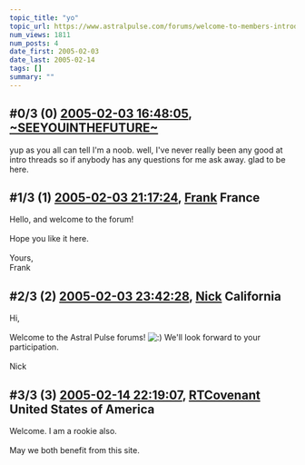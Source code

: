 ```yaml
---
topic_title: "yo"
topic_url: https://www.astralpulse.com/forums/welcome-to-members-introductions!/yo
num_views: 1811
num_posts: 4
date_first: 2005-02-03
date_last: 2005-02-14
tags: []
summary: ""
---
```


## \#0/3 (0) [2005-02-03 16:48:05](https://www.astralpulse.com/forums/index.php?msg=146857), [~SEEYOUINTHEFUTURE~](https://www.astralpulse.com/forums/profile/?u=8263)  ##
<section>
yup as you all can tell I'm a noob. well, I've never really been any good at intro threads so if anybody has any questions for me ask away. glad to be here.
</section>

## \#1/3 (1) [2005-02-03 21:17:24](https://www.astralpulse.com/forums/index.php?msg=146925), [Frank](https://www.astralpulse.com/forums/profile/?u=359) France ##
<section>
Hello, and welcome to the forum!
<br>
<br>
Hope you like it here.
<br>
<br>
Yours,
<br>
Frank
</section>

## \#2/3 (2) [2005-02-03 23:42:28](https://www.astralpulse.com/forums/index.php?msg=146962), [Nick](https://www.astralpulse.com/forums/profile/?u=2080) California ##
<section>
Hi,
<br>
<br>
Welcome to the Astral Pulse forums!
<img alt=":)" class="smiley" src="https://www.astralpulse.com/forums/Smileys/fugue/smiley.png" title="Smiley"/>
We'll look forward to your participation.
<br>
<br>
Nick
</section>

## \#3/3 (3) [2005-02-14 22:19:07](https://www.astralpulse.com/forums/index.php?msg=149522), [RTCovenant](https://www.astralpulse.com/forums/profile/?u=8389) United States of America ##
<section>
Welcome. I am a rookie also.
<br>
<br>
May we both benefit from this site.
</section>